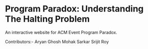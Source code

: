 # Program Paradox: Understanding The Halting Problem
An interactive website for ACM Event Program Paradox.

Contributors:-
Aryan Ghosh
Mohak Sarkar
Srijit Roy